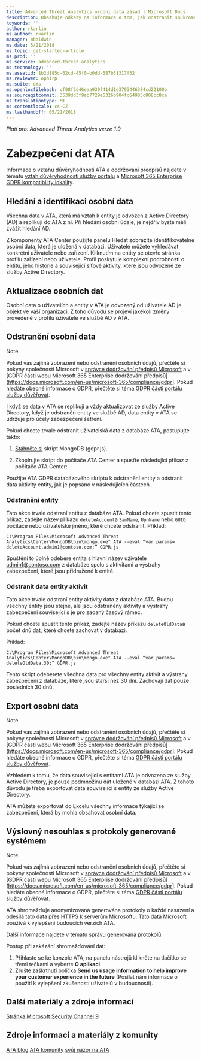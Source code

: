```yaml
---
title: Advanced Threat Analytics osobní data zásad | Microsoft Docs
description: Obsahuje odkazy na informace o tom, jak odstranit soukromé informace a osobní data z ATA.
keywords: ''
author: rkarlin
ms.author: rkarlin
manager: mbaldwin
ms.date: 5/21/2018
ms.topic: get-started-article
ms.prod: ''
ms.service: advanced-threat-analytics
ms.technology: ''
ms.assetid: 1b2d185c-62cd-45f0-b0dd-687b51317f32
ms.reviewer: ophirp
ms.suite: ems
ms.openlocfilehash: cf08f2d46eaa939f414d1e3793446384cd22100b
ms.sourcegitcommit: 3539dd3f9ab7729e5326b904fc64985c808bc8ce
ms.translationtype: MT
ms.contentlocale: cs-CZ
ms.lasthandoff: 05/21/2018
---
```

*Platí pro: Advanced Threat Analytics verze 1.9*

# <a name="ata-data-security"></a>Zabezpečení dat ATA 

Informace o vztahu důvěryhodnosti ATA a dodržování předpisů najdete v tématu [vztah důvěryhodnosti služby portálu](https://servicetrust.microsoft.com/ViewPage/GDPRGetStarted) a [Microsoft 365 Enterprise GDPR kompatibility lokality](https://docs.microsoft.com/microsoft-365/compliance/compliance-solutions-overview).

## <a name="searching-for-and-identifying-personal-data"></a>Hledání a identifikaci osobní data 

Všechna data v ATA, která má vztah k entity je odvozen z Active Directory (AD) a replikují do ATA z ní. Při hledání osobní údaje, je nejdřív byste měli zvážit hledání AD. 

Z komponenty ATA Center použijte panelu Hledat zobrazíte identifikovatelné osobní data, která je uložená v databázi. Uživatelé můžete vyhledávat konkrétní uživatele nebo zařízení. Kliknutím na entity se otevře stránka profilu zařízení nebo uživatele. Profil poskytuje komplexní podrobnosti o entitu, jeho historie a související síťové aktivity, které jsou odvozené ze služby Active Directory. 

## <a name="updating-personal-data"></a>Aktualizace osobních dat 

Osobní data o uživatelích a entity v ATA je odvozený od uživatele AD je objekt ve vaší organizaci. Z toho důvodu se projeví jakékoli změny provedené v profilu uživatele ve službě AD v ATA. 

## <a name="deleting-personal-data"></a>Odstranění osobní data 

> [!NOTE]
> Pokud vás zajímá zobrazení nebo odstranění osobních údajů, přečtěte si pokyny společnosti Microsoft v [správce dodržování předpisů Microsoft](https://servicetrust.microsoft.com/ComplianceManager) a v [GDPR části webu Microsoft 365 Enterprise dodržování předpisů] (https://docs.microsoft.com/en-us/microsoft-365/compliance/gdpr]. Pokud hledáte obecné informace o GDPR, přečtěte si téma [GDPR části portálu služby důvěřovat](https://servicetrust.microsoft.com/ViewPage/GDPRGetStarted).


I když se data v ATA se replikují a vždy aktualizovat ze služby Active Directory, když je odstraněn entity ve službě AD, data entity v ATA se udržuje pro účely zabezpečení šetření. 

Pokud chcete trvale odstranit uživatelská data z databáze ATA, postupujte takto: 

1. [Stáhněte si](https://aka.ms/ata-gdpr-script) skript MongoDB (gdpr.js).  

2. Zkopírujte skript do počítače ATA Center a spusťte následující příkaz z počítače ATA Center: 

Použijte ATA GDPR databázového skriptu k odstranění entity a odstranit data aktivity entity, jak je popsáno v následujících částech.

### <a name="delete-entities"></a>Odstranění entity

Tato akce trvale odstraní entitu z databáze ATA. Pokud chcete spustit tento příkaz, zadejte název příkazu `deleteAccount`a `SamName`, `UpnName` nebo `GUID` počítače nebo uživatelské jméno, které chcete odstranit. Příklad: 

`C:\Program Files\Microsoft Advanced Threat Analytics\Center\MongoDB\bin\mongo.exe" ATA --eval “var params= deleteAccount,admin1@contoso.com;” GDPR.js `

Spuštění to úplně odebere entita s hlavní název uživatele admin1@contoso.com z databáze spolu s aktivitami a výstrahy zabezpečení, které jsou přidružené k entitě. 

### <a name="delete-entity-activity-data"></a>Odstranit data entity aktivit

Tato akce trvale odstraní entity aktivity data z databáze ATA. Budou všechny entity jsou stejné, ale jsou odstraněny aktivity a výstrahy zabezpečení související s je pro zadaný časový rámec. 

Pokud chcete spustit tento příkaz, zadejte název příkazu `deleteOldData`a počet dnů dat, které chcete zachovat v databázi. 

Příklad: 

`C:\Program Files\Microsoft Advanced Threat Analytics\Center\MongoDB\bin\mongo.exe" ATA --eval “var params= deleteOldData,30;” GDPR.js`

Tento skript odeberete všechna data pro všechny entity aktivit a výstrahy zabezpečení z databáze, které jsou starší než 30 dní. Zachovají dat pouze posledních 30 dnů.

## <a name="exporting-personal-data"></a>Export osobní data 

> [!NOTE]
> Pokud vás zajímá zobrazení nebo odstranění osobních údajů, přečtěte si pokyny společnosti Microsoft v [správce dodržování předpisů Microsoft](https://servicetrust.microsoft.com/ComplianceManager) a v [GDPR části webu Microsoft 365 Enterprise dodržování předpisů] (https://docs.microsoft.com/en-us/microsoft-365/compliance/gdpr]. Pokud hledáte obecné informace o GDPR, přečtěte si téma [GDPR části portálu služby důvěřovat](https://servicetrust.microsoft.com/ViewPage/GDPRGetStarted).


Vzhledem k tomu, že data související s entitami ATA je odvozena ze služby Active Directory, je pouze podmnožinu dat uložené v databázi ATA. Z tohoto důvodu je třeba exportovat data související s entity ze služby Active Directory. 

ATA můžete exportovat do Excelu všechny informace týkající se zabezpečení, která by mohla obsahovat osobní data. 

 
## <a name="opt-out-of-system-generated-logs"></a>Výslovný nesouhlas s protokoly generované systémem 

> [!NOTE]
> Pokud vás zajímá zobrazení nebo odstranění osobních údajů, přečtěte si pokyny společnosti Microsoft v [správce dodržování předpisů Microsoft](https://servicetrust.microsoft.com/ComplianceManager) a v [GDPR části webu Microsoft 365 Enterprise dodržování předpisů] (https://docs.microsoft.com/en-us/microsoft-365/compliance/gdpr]. Pokud hledáte obecné informace o GDPR, přečtěte si téma [GDPR části portálu služby důvěřovat](https://servicetrust.microsoft.com/ViewPage/GDPRGetStarted).

ATA shromažďuje anonymizovaná generována protokoly o každé nasazení a odesílá tato data přes HTTPS k serverům Microsoftu. Tato data Microsoft používá k vylepšení budoucích verzích ATA. 

Další informace najdete v tématu [správu generována protokolů](manage-telemetry-settings.md).

Postup při zakázání shromažďování dat:

1. Přihlaste se ke konzole ATA, na panelu nástrojů klikněte na tlačítko se třemi tečkami a vyberte **O aplikaci**. 
2. Zrušte zaškrtnutí políčka **Send us usage information to help improve your customer experience in the future** (Posílat nám informace o použití k vylepšení zkušeností uživatelů v budoucnosti). 

 

 

 

## <a name="additional-resources"></a>Další materiály a zdroje informací

[Stránka Microsoft Security Channel 9](https://channel9.msdn.com/Shows/Microsoft-Security/)

## <a name="community-resources"></a>Zdroje informací a materiály z komunity

[ATA blog](https://aka.ms/ATABlog)
[ATA komunity](https://aka.ms/ATACommunity)
[svůj názor na ATA](https://aka.ms/ATAUserVoice)
